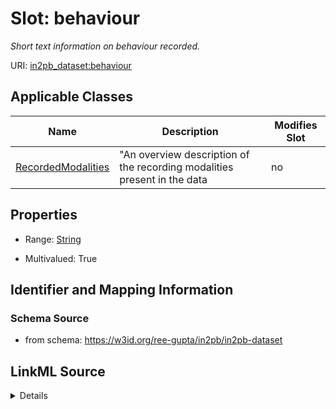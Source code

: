 # Slot: behaviour


_Short text information on behaviour recorded._



URI: [in2pb_dataset:behaviour](https://w3id.org/ree-gupta/in2pb/in2pb-datasetbehaviour)



<!-- no inheritance hierarchy -->




## Applicable Classes

| Name | Description | Modifies Slot |
| --- | --- | --- |
[RecordedModalities](RecordedModalities.md) | "An overview description of the recording modalities present in the data |  no  |







## Properties

* Range: [String](String.md)

* Multivalued: True





## Identifier and Mapping Information







### Schema Source


* from schema: https://w3id.org/ree-gupta/in2pb/in2pb-dataset




## LinkML Source

<details>
```yaml
name: behaviour
description: Short text information on behaviour recorded.
from_schema: https://w3id.org/ree-gupta/in2pb/in2pb-dataset
rank: 1000
multivalued: true
alias: behaviour
domain_of:
- RecordedModalities
range: string

```
</details>